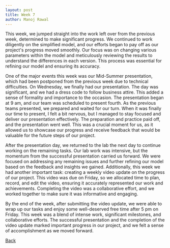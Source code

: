 ```yaml
---
layout: post
title: Week 7
author: Manoj Rawal
---
```


This week, we jumped straight into the work left over from the previous week, determined to make significant progress. We continued to work diligently on the simplified model, and our efforts began to pay off as our project's progress moved smoothly. Our focus was on changing various parameters within the model and meticulously reviewing the results to understand the differences in each version. This process was essential for refining our model and ensuring its accuracy.

One of the major events this week was our Mid-Summer presentation, which had been postponed from the previous week due to technical difficulties. On Wednesday, we finally had our presentation. The day was significant, and we had a dress code to follow business attire. This added a sense of formality and importance to the occasion. The presentation began at 9 am, and our team was scheduled to present fourth. As the previous teams presented, we prepared and waited for our turn.
When it was finally our time to present, I felt a bit nervous, but I managed to stay focused and deliver our presentation effectively. The preparation and practice paid off, and the presentation went well. This was a crucial moment for us, as it allowed us to showcase our progress and receive feedback that would be valuable for the future steps of our project.

After the presentation day, we returned to the lab the next day to continue working on the remaining tasks. Our lab work was intensive, but the momentum from the successful presentation carried us forward. We were focused on addressing any remaining issues and further refining our model based on the feedback and insights we gained.
Additionally, this week we had another important task: creating a weekly video update on the progress of our project. This video was due on Friday, so we allocated time to plan, record, and edit the video, ensuring it accurately represented our work and achievements. Completing the video was a collaborative effort, and we worked together to make sure it was informative and engaging.

By the end of the week, after submitting the video update, we were able to wrap up our tasks and enjoy some well-deserved free time after 5 pm on Friday. This week was a blend of intense work, significant milestones, and collaborative efforts. The successful presentation and the completion of the video update marked important progress in our project, and we felt a sense of accomplishment as we moved forward.

[Back](./)
